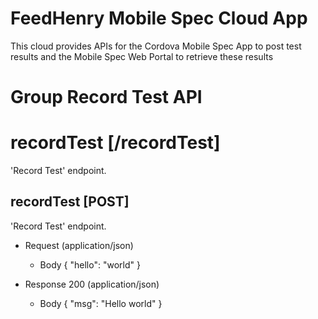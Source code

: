 # FeedHenry Mobile Spec Cloud App

This cloud provides APIs for the Cordova Mobile Spec App to post test results and the Mobile Spec Web Portal to retrieve these results 

# Group Record Test API

# recordTest [/recordTest]

'Record Test' endpoint.

## recordTest [POST] 

'Record Test' endpoint.

+ Request (application/json)
    + Body
            {
              "hello": "world"
            }

+ Response 200 (application/json)
    + Body
            {
              "msg": "Hello world"
            }
